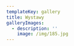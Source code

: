 ```yaml
---
templateKey: gallery
title: Wystawy
galleryImages:
  - description: ''
    image: /img/185.jpg
---
```


